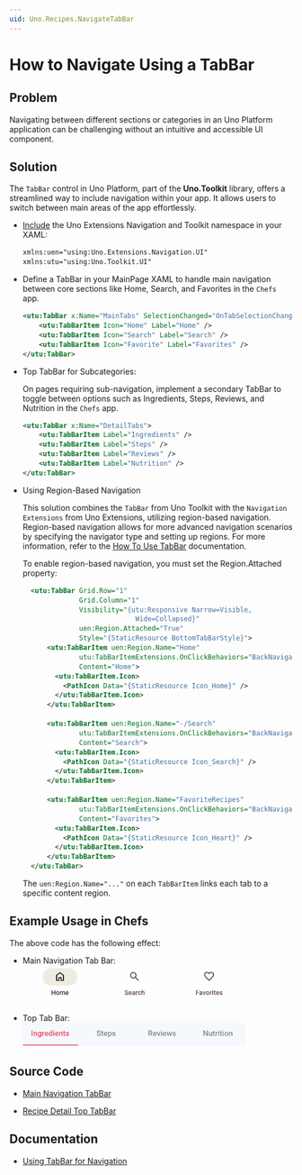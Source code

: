 ```yaml
---
uid: Uno.Recipes.NavigateTabBar
---
```


# How to Navigate Using a TabBar

## Problem

Navigating between different sections or categories in an Uno Platform application can be challenging without an intuitive and accessible UI component.

## Solution

The `TabBar` control in Uno Platform, part of the **Uno.Toolkit** library, offers a streamlined way to include navigation within your app. It allows users to switch between main areas of the app effortlessly.

- [Include](https://github.com/unoplatform/uno.chefs/blob/139edc9eab65b322e219efb7572583551c40ad32/Chefs/Views/MainPage.xaml#L9-L10) the Uno Extensions Navigation and Toolkit namespace in your XAML:

    ```xml
    xmlns:uen="using:Uno.Extensions.Navigation.UI"
    xmlns:utu="using:Uno.Toolkit.UI"
    ```

- Define a TabBar in your MainPage XAML to handle main navigation between core sections like Home, Search, and Favorites in the `Chefs` app.

  ```xml
  <utu:TabBar x:Name="MainTabs" SelectionChanged="OnTabSelectionChanged">
      <utu:TabBarItem Icon="Home" Label="Home" />
      <utu:TabBarItem Icon="Search" Label="Search" />
      <utu:TabBarItem Icon="Favorite" Label="Favorites" />
  </utu:TabBar>
  ```

- Top TabBar for Subcategories:

  On pages requiring sub-navigation, implement a secondary TabBar to toggle between options such as Ingredients, Steps, Reviews, and Nutrition in the `Chefs` app.

  ```xml
  <utu:TabBar x:Name="DetailTabs">
      <utu:TabBarItem Label="Ingredients" />
      <utu:TabBarItem Label="Steps" />
      <utu:TabBarItem Label="Reviews" />
      <utu:TabBarItem Label="Nutrition" />
  </utu:TabBar>
  ```

- Using Region-Based Navigation

  This solution combines the `TabBar` from Uno Toolkit with the `Navigation Extensions` from Uno Extensions, utilizing region-based navigation. Region-based navigation allows for more advanced navigation scenarios by specifying the navigator type and setting up regions. For more information, refer to the [How To Use TabBar](https://platform.uno/docs/articles/external/uno.extensions/doc/Learn/Navigation/Advanced/HowTo-UseTabBar.html#3-set-up-regions-and-specify-navigator-type) documentation.

  To enable region-based navigation, you must set the Region.Attached property:

  ```xml
    <utu:TabBar Grid.Row="1"
                Grid.Column="1"
                Visibility="{utu:Responsive Narrow=Visible,
                              Wide=Collapsed}"
                uen:Region.Attached="True"
                Style="{StaticResource BottomTabBarStyle}">
        <utu:TabBarItem uen:Region.Name="Home"
                utu:TabBarItemExtensions.OnClickBehaviors="BackNavigation"
                Content="Home">
          <utu:TabBarItem.Icon>
            <PathIcon Data="{StaticResource Icon_Home}" />
          </utu:TabBarItem.Icon>
        </utu:TabBarItem>

        <utu:TabBarItem uen:Region.Name="-/Search"
                utu:TabBarItemExtensions.OnClickBehaviors="BackNavigation"
                Content="Search">
          <utu:TabBarItem.Icon>
            <PathIcon Data="{StaticResource Icon_Search}" />
          </utu:TabBarItem.Icon>
        </utu:TabBarItem>

        <utu:TabBarItem uen:Region.Name="FavoriteRecipes"
                utu:TabBarItemExtensions.OnClickBehaviors="BackNavigation"
                Content="Favorites">
          <utu:TabBarItem.Icon>
            <PathIcon Data="{StaticResource Icon_Heart}" />
          </utu:TabBarItem.Icon>
        </utu:TabBarItem>
    </utu:TabBar>
  ```

  The `uen:Region.Name="..."` on each `TabBarItem` links each tab to a specific content region.

## Example Usage in Chefs

The above code has the following effect:

- Main Navigation Tab Bar:
  <img src="../assets/navigation-tabBar.png"/>

- Top Tab Bar:
  <img src="../assets/top-TabBar.png"/>

## Source Code

- [Main Navigation TabBar](https://github.com/unoplatform/uno.chefs/blob/139edc9eab65b322e219efb7572583551c40ad32/Chefs/Views/MainPage.xaml#L36-L65)

- [Recipe Detail Top TabBar](https://github.com/unoplatform/uno.chefs/blob/139edc9eab65b322e219efb7572583551c40ad32/Chefs/Views/RecipeDetailsPage.xaml#L173-L192)

## Documentation

- [Using TabBar for Navigation](xref:Uno.Extensions.Navigation.Advanced.TabBar)